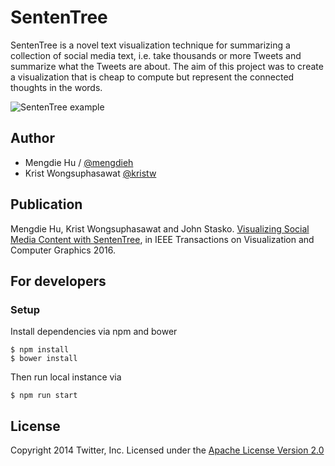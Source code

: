 SentenTree
==========

SentenTree is a novel text visualization technique for summarizing a collection of social media text, i.e. take thousands or more Tweets and summarize what the Tweets are about. The aim of this project was to create a visualization that is cheap to compute but represent the connected thoughts in the words.

![SentenTree example](https://raw.githubusercontent.com/twitter/SentenTree/master/images/SentenTree.png)

## Author
- Mengdie Hu / [@mengdieh](https://twitter.com/mengdieh)
- Krist Wongsuphasawat [@kristw](https://twitter.com/kristw)

## Publication

Mengdie Hu, Krist Wongsuphasawat and John Stasko. [Visualizing Social Media Content with SentenTree](http://www.cc.gatech.edu/~stasko/papers/infovis16-sententree.pdf), in IEEE Transactions on Visualization and Computer Graphics 2016.

## For developers

### Setup
Install dependencies via npm and bower

```
$ npm install
$ bower install
```

Then run local instance via

```
$ npm run start
```

## License

Copyright 2014 Twitter, Inc. Licensed under the [Apache License Version 2.0](http://www.apache.org/licenses/LICENSE-2.0)